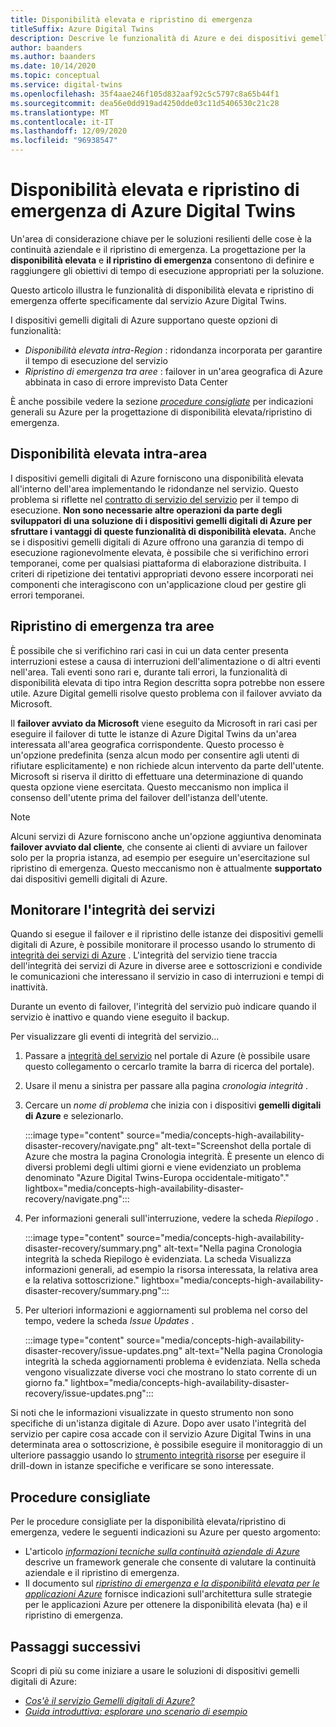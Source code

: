 ```yaml
---
title: Disponibilità elevata e ripristino di emergenza
titleSuffix: Azure Digital Twins
description: Descrive le funzionalità di Azure e dei dispositivi gemelli digitali di Azure che consentono di creare soluzioni di Azure per la disponibilità elevata con funzionalità di ripristino di emergenza.
author: baanders
ms.author: baanders
ms.date: 10/14/2020
ms.topic: conceptual
ms.service: digital-twins
ms.openlocfilehash: 35f4aae246f105d832aaf92c5c5797c8a65b44f1
ms.sourcegitcommit: dea56e0dd919ad4250dde03c11d5406530c21c28
ms.translationtype: MT
ms.contentlocale: it-IT
ms.lasthandoff: 12/09/2020
ms.locfileid: "96938547"
---
```

# <a name="azure-digital-twins-high-availability-and-disaster-recovery"></a>Disponibilità elevata e ripristino di emergenza di Azure Digital Twins

Un'area di considerazione chiave per le soluzioni resilienti delle cose è la continuità aziendale e il ripristino di emergenza. La progettazione per la **disponibilità elevata** e **il ripristino di emergenza** consentono di definire e raggiungere gli obiettivi di tempo di esecuzione appropriati per la soluzione.

Questo articolo illustra le funzionalità di disponibilità elevata e ripristino di emergenza offerte specificamente dal servizio Azure Digital Twins.

I dispositivi gemelli digitali di Azure supportano queste opzioni di funzionalità:
* *Disponibilità elevata intra-Region* : ridondanza incorporata per garantire il tempo di esecuzione del servizio
* *Ripristino di emergenza tra aree* : failover in un'area geografica di Azure abbinata in caso di errore imprevisto Data Center

È anche possibile vedere la sezione [*procedure consigliate*](#best-practices) per indicazioni generali su Azure per la progettazione di disponibilità elevata/ripristino di emergenza.

## <a name="intra-region-ha"></a>Disponibilità elevata intra-area
 
I dispositivi gemelli digitali di Azure forniscono una disponibilità elevata all'interno dell'area implementando le ridondanze nel servizio. Questo problema si riflette nel [contratto di servizio del servizio](https://azure.microsoft.com/support/legal/sla/digital-twins) per il tempo di esecuzione. **Non sono necessarie altre operazioni da parte degli sviluppatori di una soluzione di i dispositivi gemelli digitali di Azure per sfruttare i vantaggi di queste funzionalità di disponibilità elevata.** Anche se i dispositivi gemelli digitali di Azure offrono una garanzia di tempo di esecuzione ragionevolmente elevata, è possibile che si verifichino errori temporanei, come per qualsiasi piattaforma di elaborazione distribuita. I criteri di ripetizione dei tentativi appropriati devono essere incorporati nei componenti che interagiscono con un'applicazione cloud per gestire gli errori temporanei.

## <a name="cross-region-dr"></a>Ripristino di emergenza tra aree

È possibile che si verifichino rari casi in cui un data center presenta interruzioni estese a causa di interruzioni dell'alimentazione o di altri eventi nell'area. Tali eventi sono rari e, durante tali errori, la funzionalità di disponibilità elevata di tipo intra Region descritta sopra potrebbe non essere utile. Azure Digital gemelli risolve questo problema con il failover avviato da Microsoft.

Il **failover avviato da Microsoft** viene eseguito da Microsoft in rari casi per eseguire il failover di tutte le istanze di Azure Digital Twins da un'area interessata all'area geografica corrispondente. Questo processo è un'opzione predefinita (senza alcun modo per consentire agli utenti di rifiutare esplicitamente) e non richiede alcun intervento da parte dell'utente. Microsoft si riserva il diritto di effettuare una determinazione di quando questa opzione viene esercitata. Questo meccanismo non implica il consenso dell'utente prima del failover dell'istanza dell'utente.

>[!NOTE]
> Alcuni servizi di Azure forniscono anche un'opzione aggiuntiva denominata **failover avviato dal cliente**, che consente ai clienti di avviare un failover solo per la propria istanza, ad esempio per eseguire un'esercitazione sul ripristino di emergenza. Questo meccanismo non è attualmente **supportato** dai dispositivi gemelli digitali di Azure. 

## <a name="monitor-service-health"></a>Monitorare l'integrità dei servizi

Quando si esegue il failover e il ripristino delle istanze dei dispositivi gemelli digitali di Azure, è possibile monitorare il processo usando lo strumento di [integrità dei servizi di Azure](https://docs.microsoft.com/azure/service-health/service-health-overview) . L'integrità del servizio tiene traccia dell'integrità dei servizi di Azure in diverse aree e sottoscrizioni e condivide le comunicazioni che interessano il servizio in caso di interruzioni e tempi di inattività.

Durante un evento di failover, l'integrità del servizio può indicare quando il servizio è inattivo e quando viene eseguito il backup.

Per visualizzare gli eventi di integrità del servizio...
1. Passare a [integrità del servizio](https://portal.azure.com/?feature.customportal=false#blade/Microsoft_Azure_Health/AzureHealthBrowseBlade/serviceIssues) nel portale di Azure (è possibile usare questo collegamento o cercarlo tramite la barra di ricerca del portale).
1. Usare il menu a sinistra per passare alla pagina *cronologia integrità* .
1. Cercare un *nome di problema* che inizia con i dispositivi **gemelli digitali di Azure** e selezionarlo.

    :::image type="content" source="media/concepts-high-availability-disaster-recovery/navigate.png" alt-text="Screenshot della portale di Azure che mostra la pagina Cronologia integrità. È presente un elenco di diversi problemi degli ultimi giorni e viene evidenziato un problema denominato &quot;Azure Digital Twins-Europa occidentale-mitigato&quot;." lightbox="media/concepts-high-availability-disaster-recovery/navigate.png":::

1. Per informazioni generali sull'interruzione, vedere la scheda *Riepilogo* .

    :::image type="content" source="media/concepts-high-availability-disaster-recovery/summary.png" alt-text="Nella pagina Cronologia integrità la scheda Riepilogo è evidenziata. La scheda Visualizza informazioni generali, ad esempio la risorsa interessata, la relativa area e la relativa sottoscrizione." lightbox="media/concepts-high-availability-disaster-recovery/summary.png":::
1. Per ulteriori informazioni e aggiornamenti sul problema nel corso del tempo, vedere la scheda *Issue Updates* .

    :::image type="content" source="media/concepts-high-availability-disaster-recovery/issue-updates.png" alt-text="Nella pagina Cronologia integrità la scheda aggiornamenti problema è evidenziata. Nella scheda vengono visualizzate diverse voci che mostrano lo stato corrente di un giorno fa." lightbox="media/concepts-high-availability-disaster-recovery/issue-updates.png":::


Si noti che le informazioni visualizzate in questo strumento non sono specifiche di un'istanza digitale di Azure. Dopo aver usato l'integrità del servizio per capire cosa accade con il servizio Azure Digital Twins in una determinata area o sottoscrizione, è possibile eseguire il monitoraggio di un ulteriore passaggio usando lo [strumento integrità risorse](troubleshoot-resource-health.md) per eseguire il drill-down in istanze specifiche e verificare se sono interessate.

## <a name="best-practices"></a>Procedure consigliate

Per le procedure consigliate per la disponibilità elevata/ripristino di emergenza, vedere le seguenti indicazioni su Azure per questo argomento: 
* L'articolo [*informazioni tecniche sulla continuità aziendale di Azure*](/azure/architecture/framework/resiliency/overview) descrive un framework generale che consente di valutare la continuità aziendale e il ripristino di emergenza. 
* Il documento sul [*ripristino di emergenza e la disponibilità elevata per le applicazioni Azure*](/azure/architecture/framework/resiliency/backup-and-recovery) fornisce indicazioni sull'architettura sulle strategie per le applicazioni Azure per ottenere la disponibilità elevata (ha) e il ripristino di emergenza.

## <a name="next-steps"></a>Passaggi successivi 

Scopri di più su come iniziare a usare le soluzioni di dispositivi gemelli digitali di Azure:
 
* [*Cos'è il servizio Gemelli digitali di Azure?*](overview.md)
* [*Guida introduttiva: esplorare uno scenario di esempio*](quickstart-adt-explorer.md)